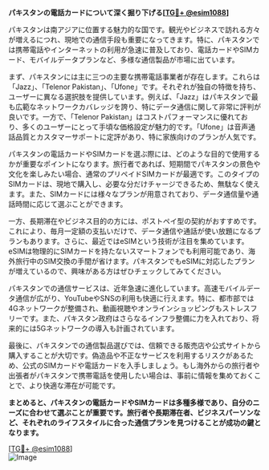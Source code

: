 **パキスタンの電話カードについて深く掘り下げる[[TG💪+ @esim1088](https://t.me/s/esim1088)]**

パキスタンは南アジアに位置する魅力的な国です。観光やビジネスで訪れる方々が増えるにつれ、現地での通信手段も重要になってきます。特に、パキスタンでは携帯電話やインターネットの利用が急速に普及しており、電話カードやSIMカード、モバイルデータプランなど、多様な通信製品が市場に出ています。

まず、パキスタンには主に三つの主要な携帯電話事業者が存在します。これらは「Jazz」、「Telenor Pakistan」、「Ufone」です。それぞれが独自の特徴を持ち、ユーザーに異なる選択肢を提供しています。例えば、「Jazz」はパキスタンで最も広範なネットワークカバレッジを誇り、特にデータ通信に関して非常に評判が良いです。一方で、「Telenor Pakistan」はコストパフォーマンスに優れており、多くのユーザーにとって手頃な価格設定が魅力的です。「Ufone」は音声通話品質とカスタマーサポートに定評があり、特に家族向けのプランが人気です。

パキスタンの電話カードやSIMカードを選ぶ際には、どのような目的で使用するかが重要なポイントになります。旅行者であれば、短期間でパキスタンの景色や文化を楽しみたい場合、通常のプリペイドSIMカードが最適です。このタイプのSIMカードは、現地で購入し、必要な分だけチャージできるため、無駄なく使えます。また、SIMカードには様々なプランが用意されており、データ通信量や通話時間に応じて選ぶことができます。

一方、長期滞在やビジネス目的の方には、ポストペイ型の契約がおすすめです。これにより、毎月一定額の支払いだけで、データ通信や通話が使い放題になるプランもあります。さらに、最近ではeSIMという技術が注目を集めています。eSIMは物理的にSIMカードを持たないスマートフォンでも利用可能であり、海外旅行中のSIM交換の手間が省けます。パキスタンでもeSIMに対応したプランが増えているので、興味がある方はぜひチェックしてみてください。

パキスタンでの通信サービスは、近年急速に進化しています。高速モバイルデータ通信が広がり、YouTubeやSNSの利用も快適に行えます。特に、都市部では4Gネットワークが整備され、動画視聴やオンラインショッピングもストレスフリーです。また、パキスタン政府はさらなるインフラ整備に力を入れており、将来的には5Gネットワークの導入も計画されています。

最後に、パキスタンでの通信製品選びでは、信頼できる販売店や公式サイトから購入することが大切です。偽造品や不正なサービスを利用するリスクがあるため、公式のSIMカードや電話カードを入手しましょう。もし海外からの旅行者や出張者がパキスタンで携帯電話を使用したい場合は、事前に情報を集めておくことで、より快適な滞在が可能です。

**まとめると、パキスタンの電話カードやSIMカードは多種多様であり、自分のニーズに合わせて選ぶことが重要です。旅行者や長期滞在者、ビジネスパーソンなど、それぞれのライフスタイルに合った通信プランを見つけることが成功の鍵となります。**

[[TG💪+ @esim1088](https://t.me/s/esim1088)]  
![Image](https://i.postimg.cc/Y0z9fWf4/image.png)